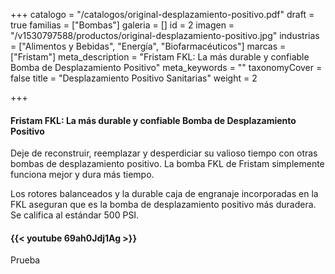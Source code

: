 +++
catalogo = "/catalogos/original-desplazamiento-positivo.pdf"
draft = true
familias = ["Bombas"]
galeria = []
id = 2
imagen = "/v1530797588/productos/original-desplazamiento-positivo.jpg"
industrias = ["Alimentos y Bebidas", "Energía", "Biofarmacéuticos"]
marcas = ["Fristam"]
meta_description = "Fristam FKL: La más durable y confiable Bomba de Desplazamiento Positivo"
meta_keywords = ""
taxonomyCover = false
title = "Desplazamiento Positivo Sanitarias"
weight = 2

+++
#### Fristam FKL: La más durable y confiable Bomba de Desplazamiento Positivo

Deje de reconstruir, reemplazar y desperdiciar su valioso tiempo con otras bombas de desplazamiento positivo. La bomba FKL de Fristam simplemente funciona mejor y dura más tiempo.

Los rotores balanceados y la durable caja de engranaje incorporadas en la FKL aseguran que es la bomba de desplazamiento positivo más duradera. Se califica al estándar 500 PSI.

####  {{< youtube 69ah0Jdj1Ag >}}

Prueba